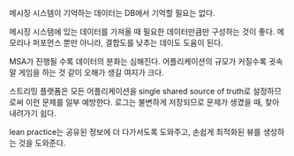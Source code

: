 메시징 시스템이 기억하는 데이터는 DB에서 기억할 필요는 없다.

메시징 시스템에 있는 데이터를 가져올 때 필요한 데이터만큼만 구성하는 것이 좋다. 메모리나 퍼포먼스 뿐만 아니라, 결합도를 낮추는 데이도 도움이 된다.

MSA가 진행될 수록 데이터의 분화는 심해진다.
어플리케이션의 규모가 커질수록 귓속말 게임을 하는 것 같이 오해가 생길 여지가 크다.

스트리밍 플랫폼은 모든 어플리케이션을 single shared source of truth로 설정하므로써 이런 문제를 일부 예방한다.
로그는 불변하게 저장되므로 문제가 생겼을 때, 찾아 내려가기 쉽다.

lean practice는 공유된 정보에 더 다가서도록 도와주고, 손쉽게 최적화된 뷰를 생성하는 것을 도와준다. 